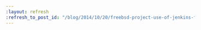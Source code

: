 ```yaml
---
:layout: refresh
:refresh_to_post_id: "/blog/2014/10/20/freebsd-project-use-of-jenkins-for-os-testing"
---
```

